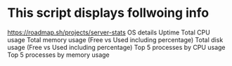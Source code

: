 # This script displays follwoing info
https://roadmap.sh/projects/server-stats 
OS details
Uptime
Total CPU usage
Total memory usage (Free vs Used including percentage)
Total disk usage (Free vs Used including percentage)
Top 5 processes by CPU usage
Top 5 processes by memory usage
